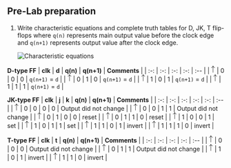## Pre-Lab preparation

1. Write characteristic equations and complete truth tables for D, JK, T flip-flops where `q(n)` represents main output value before the clock edge and `q(n+1)` represents output value after the clock edge.

   ![Characteristic equations](images/eq_flip_flops.png)
<!--
https://editor.codecogs.com/
\begin{align*}
    q_{n+1}^D =&~D d \\
    q_{n+1}^{JK} =& \\
    q_{n+1}^T =& \\
\end{align*}
-->

   **D-type FF**
   | **clk** | **d** | **q(n)** | **q(n+1)** | **Comments** |
   | :-: | :-: | :-: | :-: | :-- |
   | ![rising](eq_uparrow.png) | 0 | 0 | 0 | `q(n+1)` = `d` |
   | ![rising](eq_uparrow.png) | 0 | 1 | 0 | `q(n+1)` = `d` |
   | ![rising](eq_uparrow.png) | 1 | 0 | 1 | `q(n+1)` = `d` |
   | ![rising](eq_uparrow.png) | 1 | 1 | 1 | `q(n+1)` = `d` |

   **JK-type FF**
   | **clk** | **j** | **k** | **q(n)** | **q(n+1)** | **Comments** |
   | :-: | :-: | :-: | :-: | :-: | :-- |
   | ![rising](eq_uparrow.png) | 0 | 0 | 0 | 0 | Output did not change |
   | ![rising](eq_uparrow.png) | 0 | 0 | 1 | 1 | Output did not change |
   | ![rising](eq_uparrow.png) | 0 | 1 | 0 | 0 | reset |
   | ![rising](eq_uparrow.png) | 0 | 1 | 1 | 0 | reset |
   | ![rising](eq_uparrow.png) | 1 | 0 | 0 | 1 | set |
   | ![rising](eq_uparrow.png) | 1 | 0 | 1 | 1 | set |
   | ![rising](eq_uparrow.png) | 1 | 1 | 0 | 1 | invert |
   | ![rising](eq_uparrow.png) | 1 | 1 | 1 | 0 | invert |

   **T-type FF**
   | **clk** | **t** | **q(n)** | **q(n+1)** | **Comments** |
   | :-: | :-: | :-: | :-: | :-- |
   | ![rising](eq_uparrow.png) | 0 | 0 | 0 | Output did not change |
   | ![rising](eq_uparrow.png) | 0 | 1 | 1 | Output did not change |
   | ![rising](eq_uparrow.png) | 1 | 0 | 1 | invert |
   | ![rising](eq_uparrow.png) | 1 | 1 | 0 | invert |

<a name="part1"></a>
